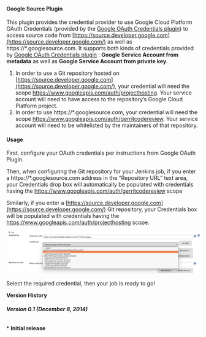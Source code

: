 #### **Google Source Plugin**

This plugin provides the credential provider to use Google Cloud
Platform OAuth Credentials (provided by the [Google OAuth Credentials
plugin](http://localhost:8085/display/JENKINS/Google+OAuth+Plugin)) to
access source code from
[https://source.developer.google.com](https://source.developer.google.com/)
as well as https://\*.googlesource.com. It supports both kinds of
credentials provided by [Google OAuth Credentials
plugin](http://localhost:8085/display/JENKINS/Google+OAuth+Plugin) :
**Google Service Account from metadata** as well as **Google Service
Account from private key.**

1.  In order to use a Git repository hosted on
    [https://source.developer.google.com](https://source.developer.google.com/),
    your credential will need the scope
    <https://www.googleapis.com/auth/projecthosting>. Your service
    account will need to have access to the repository’s Google Cloud
    Platform project.
2.  In order to use https://\*.googlesource.com, your credential will
    need the scope <https://www.googleapis.com/auth/gerritcodereview>.
    Your service account will need to be whitelisted by the maintainers
    of that repository.

#### Usage

First, configure your OAuth credentials per instructions from Google
OAuth Plugin.

Then, when configuring the Git repository for your Jenkins job, if you
enter a https://\*.googlesource.com address in the “Repository URL” text
area, your Credentials drop box will automatically be populated with
credentials having the
<https://www.googleapis.com/auth/gerritcodereview> scope

Similarly, if you enter a
[https://source.developer.google.com](https://source.developer.google.com/)
Git repository, your Credentials box will be populated with credentials
having the <https://www.googleapis.com/auth/projecthosting> scope. 

![](docs/images/shot-2.png)

Select the required credential, then your job is ready to go!

**Version History**

###### **Version 0.1 (December 8, 2014)**

\* **Initial release**
